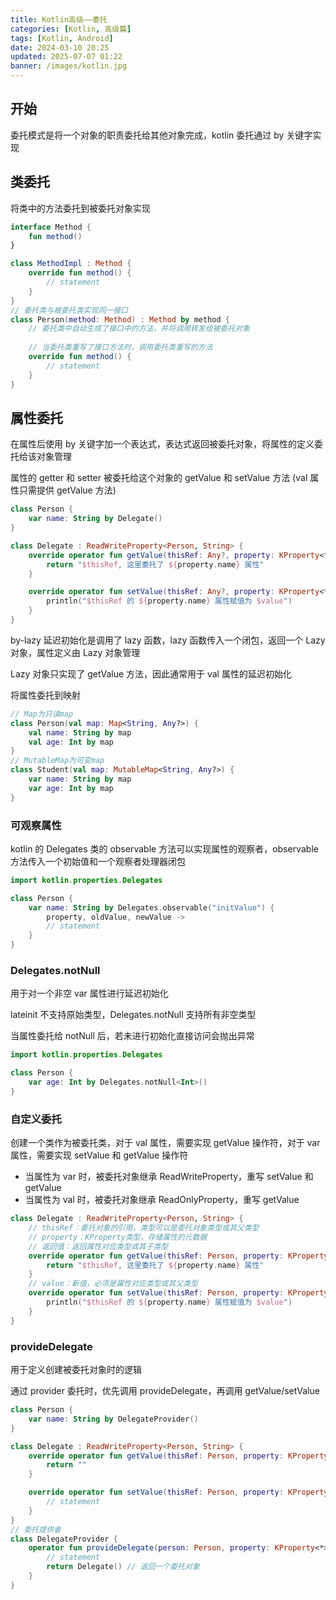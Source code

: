 ```yaml
---
title: Kotlin高级——委托
categories: [Kotlin, 高级篇]
tags: [Kotlin, Android]
date: 2024-03-10 20:25
updated: 2025-07-07 01:22
banner: /images/kotlin.jpg
---
```

## 开始

委托模式是将一个对象的职责委托给其他对象完成，kotlin 委托通过 by 关键字实现

## 类委托

将类中的方法委托到被委托对象实现

``` kotlin
interface Method {
    fun method()
}

class MethodImpl : Method {
    override fun method() {
        // statement
    }
}
// 委托类与被委托类实现同一接口
class Person(method: Method) : Method by method {
    // 委托类中自动生成了接口中的方法，并将调用转发给被委托对象
    
    // 当委托类重写了接口方法时，调用委托类重写的方法
    override fun method() {
        // statement
    }
}
```

## 属性委托

在属性后使用 by 关键字加一个表达式，表达式返回被委托对象，将属性的定义委托给该对象管理

属性的 getter 和 setter 被委托给这个对象的 getValue 和 setValue 方法 (val 属性只需提供 getValue 方法)

``` kotlin
class Person {
    var name: String by Delegate()
}

class Delegate : ReadWriteProperty<Person, String> {
    override operator fun getValue(thisRef: Any?, property: KProperty<*>): String {
        return "$thisRef, 这里委托了 ${property.name} 属性"
    }

    override operator fun setValue(thisRef: Any?, property: KProperty<*>, value: String) {
        println("$thisRef 的 ${property.name} 属性赋值为 $value")
    }
}
```

by-lazy 延迟初始化是调用了 lazy 函数，lazy 函数传入一个闭包，返回一个 Lazy 对象，属性定义由 Lazy 对象管理

Lazy 对象只实现了 getValue 方法，因此通常用于 val 属性的延迟初始化

将属性委托到映射

``` kotlin
// Map为只读map
class Person(val map: Map<String, Any?>) {
    val name: String by map
    val age: Int by map
}
// MutableMap为可变map
class Student(val map: MutableMap<String, Any?>) {
    var name: String by map
    var age: Int by map
}
```

### 可观察属性

kotlin 的 Delegates 类的 observable 方法可以实现属性的观察者，observable 方法传入一个初始值和一个观察者处理器闭包

``` kotlin
import kotlin.properties.Delegates

class Person {
    var name: String by Delegates.observable("initValue") {
        property, oldValue, newValue -> 
        // statement
    }
}
```

### Delegates.notNull

用于对一个非空 var 属性进行延迟初始化

lateinit 不支持原始类型，Delegates.notNull 支持所有非空类型

当属性委托给 notNull 后，若未进行初始化直接访问会抛出异常

``` kotlin
import kotlin.properties.Delegates

class Person {
   	var age: Int by Delegates.notNull<Int>()
}
```

### 自定义委托

创建一个类作为被委托类，对于 val 属性，需要实现 getValue 操作符，对于 var 属性，需要实现 setValue 和 getValue 操作符

- 当属性为 var 时，被委托对象继承 ReadWriteProperty，重写 setValue 和 getValue
- 当属性为 val 时，被委托对象继承 ReadOnlyProperty，重写 getValue

``` kotlin
class Delegate : ReadWriteProperty<Person, String> {
    // thisRef：委托对象的引用，类型可以是委托对象类型或其父类型
    // property：KProperty类型，存储属性的元数据
    // 返回值：返回属性对应类型或其子类型
    override operator fun getValue(thisRef: Person, property: KProperty<*>): String {
        return "$thisRef, 这里委托了 ${property.name} 属性"
    }
	// value：新值，必须是属性对应类型或其父类型
    override operator fun setValue(thisRef: Person, property: KProperty<*>, value: String) {
        println("$thisRef 的 ${property.name} 属性赋值为 $value")
    }
}
```

### provideDelegate

用于定义创建被委托对象时的逻辑

通过 provider 委托时，优先调用 provideDelegate，再调用 getValue/setValue

``` kotlin
class Person {
    var name: String by DelegateProvider()
}

class Delegate : ReadWriteProperty<Person, String> {
    override operator fun getValue(thisRef: Person, property: KProperty<*>): String {
        return ""
    }

    override operator fun setValue(thisRef: Person, property: KProperty<*>, value: String) {
        // statement
    }
}
// 委托提供者
class DelegateProvider {
    operator fun provideDelegate(person: Person, property: KProperty<*>) : ReadWriteProperty<Person, String> {
        // statement
        return Delegate() // 返回一个委托对象
    }
}
```
